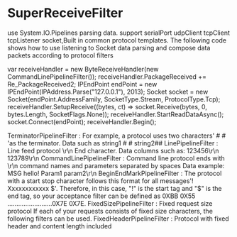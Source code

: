 # SuperReceiveFilter
use System.IO.Pipelines parsing data. support serialPort udpClient tcpClient tcpListener socket,Built in common protocol templates.
The following code shows how to use listening to Socket data parsing and compose data packets according to protocol filters

var receiveHandler = new ByteReceiveHandler<StringPackageInfo>(new CommandLinePipelineFilter());
receiveHandler.PackageReceived += Re_PackageReceived2;
IPEndPoint endPoint = new IPEndPoint(IPAddress.Parse("127.0.0.1"), 2013);
Socket socket = new Socket(endPoint.AddressFamily, SocketType.Stream, ProtocolType.Tcp);
receiveHandler.SetupReceive((bytes, ct) => socket.Receive(bytes, 0, bytes.Length, SocketFlags.None));
receiveHandler.StartReadDataAsync();
socket.Connect(endPoint);
receiveHandler.Begin();

TerminatorPipelineFilter : For example, a protocol uses two characters' # # 'as the terminator. Data such as string1 # # string2##
LinePipelineFilter : Line feed protocol \r\n End character. Data columns such as: 123456\r\n 123789\r\n
CommandLinePipelineFilter : Command line protocol ends with \r\n command names and parameters separated by spaces Data example: MSG hello! Param1 param2\r\n
BeginEndMarkPipelineFilter : The protocol with a start stop character follows this format for all messages'! Xxxxxxxxxxxx $'. Therefore, in this case, "!" is the start tag and "$" is the end tag, so your acceptance filter can be defined as 0XBB 0X55 .........................0X7E 0X7E.
FixedSizePipelineFilter : Fixed request size protocol If each of your requests consists of fixed size characters, the following filters can be used.
FixedHeaderPipelineFilter : Protocol with fixed header and content length included
